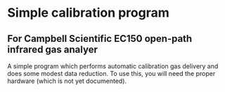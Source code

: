 Simple calibration program
==========================

For Campbell Scientific EC150 open-path infrared gas analyer
------------------------------------------------------------

A simple program which performs automatic calibration gas delivery and does
some modest data reduction. To use this, you will need the proper hardware
(which is not yet documented).


